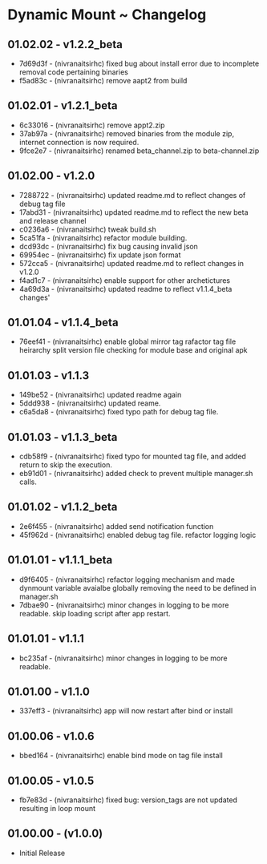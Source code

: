 # Dynamic Mount ~ Changelog
## 01.02.02 - v1.2.2_beta 
- 7d69d3f - (nivranaitsirhc) fixed bug about install error due to incomplete removal code pertaining binaries
- f5ad83c - (nivranaitsirhc) remove aapt2 from build
## 01.02.01 - v1.2.1_beta 
- 6c33016 - (nivranaitsirhc) remove appt2.zip
- 37ab97a - (nivranaitsirhc) removed binaries from the module zip, internet connection is now required.
- 9fce2e7 - (nivranaitsirhc) renamed beta_channel.zip to beta-channel.zip
## 01.02.00 - v1.2.0 
- 7288722 - (nivranaitsirhc) updated readme.md to reflect changes of debug tag file
- 17abd31 - (nivranaitsirhc) updated readme.md to reflect the new beta and release channel
- c0236a6 - (nivranaitsirhc) tweak build.sh
- 5ca51fa - (nivranaitsirhc) refactor module building.
- dcd93dc - (nivranaitsirhc) fix bug causing invalid json
- 69954ec - (nivranaitsirhc) fix update json format
- 572cca5 - (nivranaitsirhc) updated readme.md to reflect changes in v1.2.0
- f4ad1c7 - (nivranaitsirhc) enable support for other archetictures
- 4a69d3a - (nivranaitsirhc) updated readme to reflect v1.1.4_beta changes'
## 01.01.04 - v1.1.4_beta 
- 76eef41 - (nivranaitsirhc) enable global mirror tag rafactor tag file heirarchy split version file checking for module base and original apk
## 01.01.03 - v1.1.3 
- 149be52 - (nivranaitsirhc) updated readme again
- 5ddd938 - (nivranaitsirhc) updated reame.
- c6a5da8 - (nivranaitsirhc) fixed typo path for debug tag file.
## 01.01.03 - v1.1.3_beta 
- cdb58f9 - (nivranaitsirhc) fixed typo for mounted tag file, and added return to skip the execution.
- eb91d01 - (nivranaitsirhc) added check to prevent multiple manager.sh calls.
## 01.01.02 - v1.1.2_beta 
- 2e6f455 - (nivranaitsirhc) added send notification function
- 45f962d - (nivranaitsirhc) enabled debug tag file. refactor logging logic
## 01.01.01 - v1.1.1_beta 
- d9f6405 - (nivranaitsirhc) refactor logging mechanism and made dynmount variable avaialbe globally removing the need to be defined in manager.sh
- 7dbae90 - (nivranaitsirhc) minor changes in logging to be more readable. skip loading script after app restart.
## 01.01.01 - v1.1.1 
- bc235af - (nivranaitsirhc) minor changes in logging to be more readable.
## 01.01.00 - v1.1.0 
- 337eff3 - (nivranaitsirhc) app will now restart after bind or install
## 01.00.06 - v1.0.6 
- bbed164 - (nivranaitsirhc) enable bind mode on tag file install
## 01.00.05 - v1.0.5 
- fb7e83d - (nivranaitsirhc) fixed bug: version_tags are not updated resulting in loop mount
## 01.00.00 - (v1.0.0)
- Initial Release
